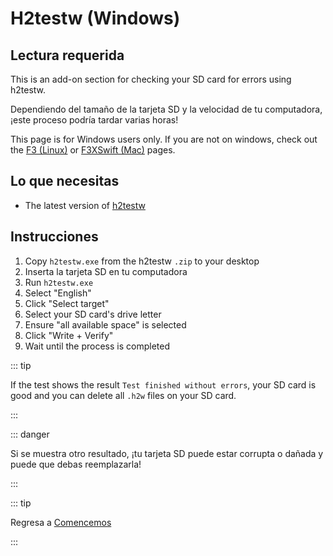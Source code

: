 # H2testw (Windows)

## Lectura requerida

This is an add-on section for checking your SD card for errors using h2testw.

Dependiendo del tamaño de la tarjeta SD y la velocidad de tu computadora, ¡este proceso podría tardar varias horas!

This page is for Windows users only. If you are not on windows, check out the [F3 (Linux)](f3-\(linux\)) or [F3XSwift (Mac)](f3xswift-\(mac\)) pages.

## Lo que necesitas

- The latest version of [h2testw](https://www.heise.de/ct/Redaktion/bo/downloads/h2testw_1.4.zip)

## Instrucciones

1. Copy `h2testw.exe` from the h2testw `.zip` to your desktop
2. Inserta la tarjeta SD en tu computadora
3. Run `h2testw.exe`
4. Select "English"
5. Click "Select target"
6. Select your SD card's drive letter
7. Ensure "all available space" is selected
8. Click "Write + Verify"
9. Wait until the process is completed

::: tip

If the test shows the result `Test finished without errors`, your SD card is good and you can delete all `.h2w` files on your SD card.

:::

::: danger

Si se muestra otro resultado, ¡tu tarjeta SD puede estar corrupta o dañada y puede que debas reemplazarla!

:::

::: tip

Regresa a [Comencemos](get-started)

:::
